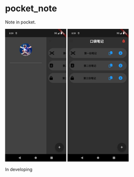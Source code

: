 # pocket_note

Note in pocket.

<img src="Screenshot_1690721968.png" width=200>

<img src="Screenshot_1690721976.png" width=200>

In developing